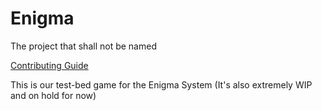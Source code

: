 # Enigma
The project that shall not be named

[Contributing Guide](https://github.com/NostalgicNonsense/Enigma/blob/master/Contributing.md)

This is our test-bed game for the Enigma System (It's also extremely WIP and on hold for now)

